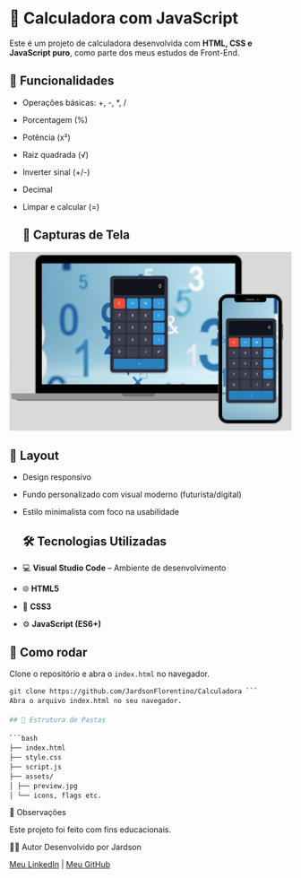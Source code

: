 # 🧮 Calculadora com JavaScript

Este é um projeto de calculadora desenvolvida com **HTML, CSS e JavaScript puro**, como parte dos meus estudos de Front-End.

## 🔧 Funcionalidades

- Operações básicas: +, -, *, /
- Porcentagem (%)
- Potência (x²)
- Raiz quadrada (√)
- Inverter sinal (+/-)
- Decimal
- Limpar e calcular (=)

  ## 📸 Capturas de Tela

![preview-desktop](./assets/preview.jpg)

## 🎨 Layout

- Design responsivo
- Fundo personalizado com visual moderno (futurista/digital)
- Estilo minimalista com foco na usabilidade

  ## 🛠️ Tecnologias Utilizadas

- 💻 **Visual Studio Code** – Ambiente de desenvolvimento
- 🌐 **HTML5**
- 🎨 **CSS3**
- ⚙️ **JavaScript (ES6+)**



## 🚀 Como rodar

Clone o repositório e abra o `index.html` no navegador.

```bash
git clone https://github.com/JardsonFlorentino/Calculadora ```
Abra o arquivo index.html no seu navegador.

## 📁 Estrutura de Pastas

```bash
├── index.html
├── style.css
├── script.js
├── assets/
│ ├── preview.jpg
│ └── icons, flags etc.
```


📌 Observações

Este projeto foi feito com fins educacionais.

🙋‍♂️ Autor
Desenvolvido por Jardson

[Meu LinkedIn](https://www.linkedin.com/in/jardsonflorentino) | [Meu GitHub](https://github.com/JardsonFlorentino)

